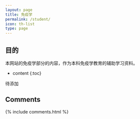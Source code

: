 ```yaml
---
layout: page
title: 免疫学
permalink: /student/
icon: th-list
type: page
---
```

## 目的

本网站的免疫学部分的内容，作为本科免疫学教育的辅助学习资料。
* content
{:toc}

待添加

## Comments

{% include comments.html %}
